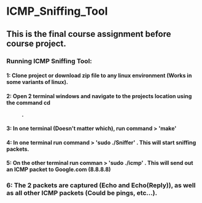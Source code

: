 # ICMP_Sniffing_Tool

## This is the final course assignment before course project.

### Running ICMP Sniffing Tool:

#### 1: Clone project or download zip file to any linux environment (Works in some variants of linux).
#### 2: Open 2 terminal windows and navigate to the projects location using the command cd <dir name>.
#### 3: In one terminal (Doesn't matter which), run command > 'make'
#### 4: In one terminal run command > 'sudo ./Sniffer' . This will start sniffing packets.
#### 5: On the other terminal run comman > 'sudo ./icmp' . This will send out an ICMP packet to Google.com (8.8.8.8)

### 6: The 2 packets are captured (Echo and Echo(Reply)), as well as all other ICMP packets (Could be pings, etc...).
